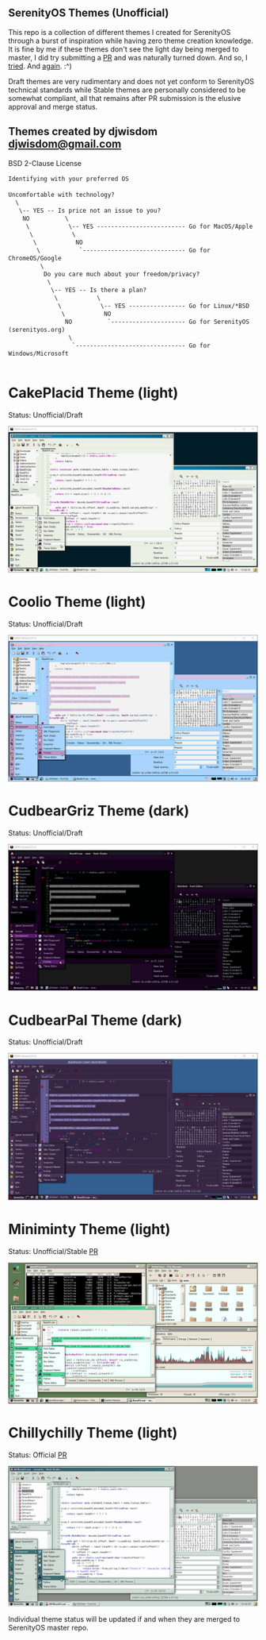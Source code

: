 ## SerenityOS Themes (Unofficial)
This repo is a collection of different themes I created for SerenityOS through a burst of inspiration while having zero theme creation knowledge. It is fine by me if these themes don't see the light day being merged to master, I did try submitting a [PR](https://github.com/SerenityOS/serenity/pull/13188) and was naturally turned down. And so, I [tried](https://github.com/SerenityOS/serenity/pull/13255). And [again](https://github.com/SerenityOS/serenity/pull/13410).  :^)

Draft themes are very rudimentary and does not yet conform to SerenityOS technical standards while Stable themes are personally considered to be somewhat compliant, all that remains after PR submission is the elusive approval and merge status. 

## Themes created by djwisdom <djwisdom@gmail.com>
BSD 2-Clause License

```console
Identifying with your preferred OS

Uncomfortable with technology?
  \
   \-- YES -- Is price not an issue to you?  
    NO          \
     \           \-- YES ------------------------- Go for MacOS/Apple
      \           \
       \           NO
        \           `----------------------------- Go for ChromeOS/Google                                 
         \
          Do you care much about your freedom/privacy? 
           \
            \-- YES -- Is there a plan? 
             \           \
              \           \-- YES ---------------- Go for Linux/*BSD
               \           NO
                NO          `--------------------- Go for SerenityOS (serenityos.org)
                 \
                  `------------------------------- Go for Windows/Microsoft
                            
```

# CakePlacid Theme (light)
Status: Unofficial/Draft

![CakePlacid](https://github.com/djwisdom/serenityos-themes/blob/main/snapshots/CakePlacid-latest.png)


# Coolio Theme (light)
Status: Unofficial/Draft

![Coolio](https://github.com/djwisdom/serenityos-themes/blob/main/snapshots/Coolio-latest.png)


# CudbearGriz Theme (dark)
Status: Unofficial/Draft

![CudbearGriz](https://github.com/djwisdom/serenityos-themes/blob/main/snapshots/CudbearGriz-latest.png)


# CudbearPal Theme (dark)
Status: Unofficial/Draft

![CudbearPal](https://github.com/djwisdom/serenityos-themes/blob/main/snapshots/CudbearPal.png)


# Miniminty Theme (light)
Status: Unofficial/Stable [PR](https://github.com/SerenityOS/serenity/pull/13410)

![MiniMinty](https://github.com/djwisdom/serenityos-themes/blob/main/snapshots/Theme_Miniminty-latest.png)


# Chillychilly Theme (light)
Status: Official [PR](https://github.com/SerenityOS/serenity/pull/13373)

![Chillychilly](https://github.com/djwisdom/serenityos-themes/blob/main/snapshots/Theme_Chillychilly.png)

Individual theme status will be updated if and when they are merged to SerenityOS master repo.
